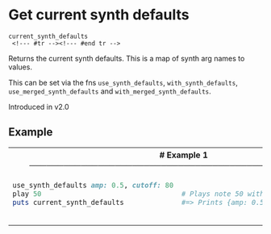 # Get current synth defaults

```
current_synth_defaults 
 <!--- #tr --><!--- #end tr -->
```


Returns the current synth defaults. This is a map of synth arg names to values.

This can be set via the fns `use_synth_defaults`, `with_synth_defaults`, `use_merged_synth_defaults` and `with_merged_synth_defaults`.

Introduced in v2.0

## Example

<table class="examples">
<tr>
<th colspan="2" class="even head"># Example 1 ──────────────────────────────────────────────────────</th>
</tr>
<tr>
<td class="even">

```ruby
use_synth_defaults amp: 0.5, cutoff: 80
play 50
puts current_synth_defaults



```

</td>
<td class="even">

<!--- #tr -->
```ruby
 
# Plays note 50 with amp 0.5 and cutoff 80
#=> Prints {amp: 0.5, cutoff: 80}



```
<!--- #end tr -->

</td>
</tr>
</table>

